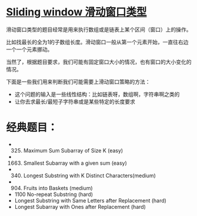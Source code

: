 # [Sliding window 滑动窗口类型](https://www.zhihu.com/question/35485418/answer/1656579627)

滑动窗口类型的题目经常是用来执行数组或是链表上某个区间（窗口）上的操作。

比如找最长的全为1的子数组长度。滑动窗口一般从第一个元素开始，一直往右边一个一个元素挪动。

当然了，根据题目要求，我们可能有固定窗口大小的情况，也有窗口的大小变化的情况。

下面是一些我们用来判断我们可能需要上滑动窗口策略的方法：

- 这个问题的输入是一些线性结构：比如链表呀，数组啊，字符串啊之类的
- 让你去求最长/最短子字符串或是某些特定的长度要求

# 经典题目：

- 325. Maximum Sum Subarray of Size K (easy)
- 1663. Smallest Subarray with a given sum (easy)
- 340. Longest Substring with K Distinct Characters(medium)
- 904. Fruits into Baskets (medium)
- 1100 No-repeat Substring (hard)
- Longest Substring with Same Letters after Replacement (hard)
- Longest Subarray with Ones after Replacement (hard)



